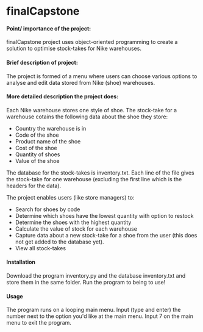 # finalCapstone

#### Point/ importance of the project: 
finalCapstone project uses object-oriented programming to create a solution to optimise
stock-takes for Nike warehouses. 

#### Brief description of project: 
The project is formed of a menu where users can choose various options to analyse and edit data stored from Nike (shoe) warehouses.

#### More detailed description the project does:
Each Nike warehouse stores one style of shoe.
The stock-take for a warehouse cotains the following data about the shoe they store:
- Country the warehouse is in
- Code of the shoe
- Product name of the shoe
- Cost of the shoe
- Quantity of shoes
- Value of the shoe

The database for the stock-takes is inventory.txt. 
Each line of the file gives the stock-take for one warehouse (excluding the first line which is the headers for the data).

The project enables users (like store managers) to:
* Search for shoes by code
* Determine which shoes have the lowest quantity with option to restock
* Determine the shoes with the highest quantity
* Calculate the value of stock for each warehouse 
* Capture data about a new stock-take for a shoe from the user (this does not get added to the database yet).
* View all stock-takes

#### Installation
Download the program inventory.py and the database inventory.txt and store them in the same folder.
Run the program to being to use!

#### Usage
The program runs on a looping main menu. 
Input (type and enter) the number next to the option you'd like at the main menu.
Input 7 on the main menu to exit the program. 

